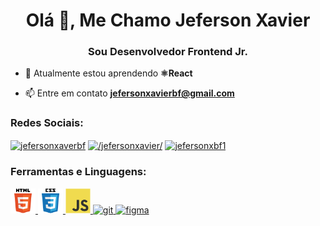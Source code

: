 <h1 align="center">Olá 👋, Me Chamo Jeferson Xavier</h1>
<h3 align="center">Sou Desenvolvedor Frontend Jr.</h3>

- 🌱 Atualmente estou aprendendo **⚛️React**

- 📫 Entre em contato **jefersonxavierbf@gmail.com**

<h3 align="left">Redes Sociais:</h3>
<p align="left">
<a href="https://instagram.com/jefersonxavierbf" target="blank"><img align="center" src="https://raw.githubusercontent.com/rahuldkjain/github-profile-readme-generator/master/src/images/icons/Social/instagram.svg" alt="jefersonxaverbf" height="30" width="40" /></a>
<a href="https://linkedin.com/in/jefersonxavier/" target="blank"><img align="center" src="https://raw.githubusercontent.com/rahuldkjain/github-profile-readme-generator/master/src/images/icons/Social/linked-in-alt.svg" alt="/jefersonxavier/" height="30" width="40" /></a>
<a href="https://twitter.com/jefersonxbf1" target="blank"><img align="center" src="https://raw.githubusercontent.com/rahuldkjain/github-profile-readme-generator/master/src/images/icons/Social/twitter.svg" alt="jefersonxbf1" height="30" width="40" /></a>
</p>

<h3 align="left">Ferramentas e Linguagens:</h3>
<p align="left"> 
<a href="https://www.w3.org/html/" target="_blank" rel="noreferrer"> <img src="https://raw.githubusercontent.com/devicons/devicon/master/icons/html5/html5-original-wordmark.svg" alt="html5" width="40" height="40"/> </a>
<a href="https://www.w3schools.com/css/" target="_blank" rel="noreferrer"> <img src="https://raw.githubusercontent.com/devicons/devicon/master/icons/css3/css3-original-wordmark.svg" alt="css3" width="40" height="40"/> 
</a> 
<a href="https://developer.mozilla.org/en-US/docs/Web/JavaScript" target="_blank" rel="noreferrer"> <img src="https://raw.githubusercontent.com/devicons/devicon/master/icons/javascript/javascript-original.svg" alt="javascript" width="40" height="40"/> </a>
 <a href="https://git-scm.com/" target="_blank" rel="noreferrer"> <img src="https://www.vectorlogo.zone/logos/git-scm/git-scm-icon.svg" alt="git" width="40" height="40"/> </a>
<a href="https://www.figma.com/" target="_blank" rel="noreferrer"> <img src="https://www.vectorlogo.zone/logos/figma/figma-icon.svg" alt="figma" width="40" height="40"/> </a> 
</p>
